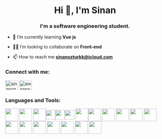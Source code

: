 <h1 align="center">Hi 👋, I'm Sinan</h1>
<h3 align="center">I'm a software engineering student.</h3>

- 🌱 I’m currently learning **Vue js**

- 👨‍💻 I’m looking to collaborate on **Front-end**

- 📫 How to reach me **sinanozturkk@icloud.com**


<h3 align="left">Connect with me:</h3>
<p align="left">
<a href="https://linkedin.com/in/sinanozturkk" target="blank"><img align="center" src="https://raw.githubusercontent.com/rahuldkjain/github-profile-readme-generator/master/src/images/icons/Social/linked-in-alt.svg" alt="sinanozturkk" height="30" width="40" /></a>
<a href="https://instagram.com/sinaanozturkk" target="blank"><img align="center" src="https://raw.githubusercontent.com/rahuldkjain/github-profile-readme-generator/master/src/images/icons/Social/instagram.svg" alt="sinaanozturkk" height="30" width="40" /></a>
</p>

<h3 align="left">Languages and Tools:</h3> <a href="https://www.w3schools.com/html" target="blank"><img align="center" src="https://i.ibb.co/Nr3J2Y4/html5.png" height="40" width="40" /></a> <a href="https://www.w3schools.com/css" target="blank"><img align="center" src="https://i.ibb.co/pXbwQ98/css.png" height="40" width="40" /></a> <a href="https://www.w3schools.com/jsref" target="blank"><img align="center" src="https://i.ibb.co/WkqL2Zz/js.png" height="40" width="40" /></a><a href="https://cli.vuejs.org/" target="blank"><img align="center" src="https://upload.wikimedia.org/wikipedia/commons/thumb/9/95/Vue.js_Logo_2.svg/2367px-Vue.js_Logo_2.svg.png" height="30" width="30" /></a><a href="https://tr.reactjs.org/" target="blank"><img align="center" src="https://miro.medium.com/max/500/1*cPh7ujRIfcHAy4kW2ADGOw.png" height="30" width="30" /></a><a href="https://reactnative.dev/" target="blank"><img align="center" src="https://i.ibb.co/PD6gCrh/reactnative-logo.png" height="30" width="30" /></a>
<a href="https://sass-lang.com/" target="blank"><img align="center" src="https://sass-lang.com/assets/img/styleguide/seal-color-reversed-c50d9b78.png" height="40" width="40" /></a><a href="https://getbootstrap.com/" target="blank"><img align="center" src="https://i.ibb.co/Svgrwgx/Bootstrap-logo-svg.png" height="40" width="40" /></a> <a href="https://www.figma.com/" target="blank"><img align="center" src="https://i.ibb.co/QpbMz4G/figma.png" height="40" width="40" /></a> <a href="https://wordpress.org/" target="blank"><img align="center" src="https://i.ibb.co/288LxXx/Word-Press-blue-logo-svg.png" height="40" width="40" /></a> <a href="https://www.mysql.com/" target="blank"><img align="center" src="https://i.ibb.co/R3XdhCt/mysql.png" height="40" width="40" /></a> <a href="https://www.java.com/en" target="blank"><img align="center" src="https://i.ibb.co/S547hcH/java.png" height="40" width="40" /></a> <a href="https://www.w3schools.com/CPP/default.asp" target="blank"><img align="center" src="https://i.ibb.co/mTLXjmd/c.png" height="40" width="40" /></a> <a href="https://www.ni.com/en-tr/shop/labview.html" target="blank"><img align="center" src="https://i.ibb.co/pJBb9Vd/labview.png" height="40" width="40" /></a> <a href="https://www.arduino.cc/" target="blank"><img align="center" src="https://i.ibb.co/LzK9FFB/arduino.png" height="40" width="40" /></a> <a href="https://www.adobe.com/products/photoshop.html" target="blank"><img align="center" src="https://i.ibb.co/j6nKZcH/ps.png" height="40" width="40" /></a> <a href="https://www.adobe.com/products/dreamweaver.html" target="blank"><img align="center" src="https://i.ibb.co/wZnkCgN/dw.png" height="40" width="40" /></a> <a href="https://www.adobe.com/products/aftereffects.html" target="blank"><img align="center" src="https://i.ibb.co/xLHCKgz/ae.png" height="40" width="40" /></a> <a href="https://www.adobe.com/products/premiere.html" target="blank"><img align="center" src="https://i.ibb.co/28m6Rjx/pr.png" height="40" width="40" /></a> 







